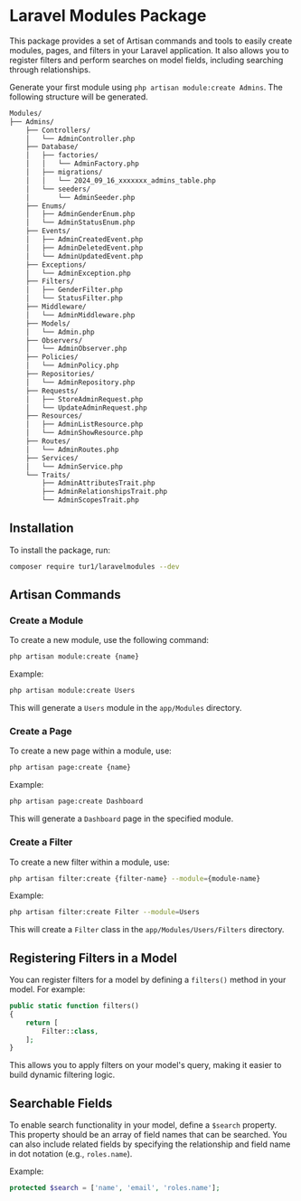
# Laravel Modules Package

This package provides a set of Artisan commands and tools to easily create modules, pages, and filters in your Laravel application. It also allows you to register filters and perform searches on model fields, including searching through relationships.


Generate your first module using `php artisan module:create Admins`. The following structure will be generated.

```bash
Modules/
├── Admins/
    ├── Controllers/
    │   └── AdminController.php
    ├── Database/
    │   ├── factories/
    │   │   └── AdminFactory.php
    │   ├── migrations/
    │   │   └── 2024_09_16_xxxxxxx_admins_table.php
    │   └── seeders/
    │       └── AdminSeeder.php
    ├── Enums/
    │   ├── AdminGenderEnum.php
    │   └── AdminStatusEnum.php
    ├── Events/
    │   ├── AdminCreatedEvent.php
    │   ├── AdminDeletedEvent.php
    │   └── AdminUpdatedEvent.php
    ├── Exceptions/
    │   └── AdminException.php
    ├── Filters/
    │   ├── GenderFilter.php
    │   └── StatusFilter.php
    ├── Middleware/
    │   └── AdminMiddleware.php
    ├── Models/
    │   └── Admin.php
    ├── Observers/
    │   └── AdminObserver.php
    ├── Policies/
    │   └── AdminPolicy.php
    ├── Repositories/
    │   └── AdminRepository.php
    ├── Requests/
    │   ├── StoreAdminRequest.php
    │   └── UpdateAdminRequest.php
    ├── Resources/
    │   ├── AdminListResource.php
    │   └── AdminShowResource.php
    ├── Routes/
    │   └── AdminRoutes.php
    ├── Services/
    │   └── AdminService.php
    └── Traits/
        ├── AdminAttributesTrait.php
        ├── AdminRelationshipsTrait.php
        └── AdminScopesTrait.php
```
## Installation

To install the package, run:

```bash
composer require tur1/laravelmodules --dev
```

## Artisan Commands

### Create a Module

To create a new module, use the following command:

```bash
php artisan module:create {name}
```

Example:

```bash
php artisan module:create Users
```

This will generate a `Users` module in the `app/Modules` directory.

### Create a Page

To create a new page within a module, use:

```bash
php artisan page:create {name}
```

Example:

```bash
php artisan page:create Dashboard
```

This will generate a `Dashboard` page in the specified module.

### Create a Filter

To create a new filter within a module, use:

```bash
php artisan filter:create {filter-name} --module={module-name}
```

Example:

```bash
php artisan filter:create Filter --module=Users
```

This will create a `Filter` class in the `app/Modules/Users/Filters` directory.

## Registering Filters in a Model

You can register filters for a model by defining a `filters()` method in your model. For example:

```php
public static function filters()
{
    return [
        Filter::class,
    ];
}
```

This allows you to apply filters on your model's query, making it easier to build dynamic filtering logic.

## Searchable Fields

To enable search functionality in your model, define a `$search` property. This property should be an array of field names that can be searched. You can also include related fields by specifying the relationship and field name in dot notation (e.g., `roles.name`).

Example:

```php
protected $search = ['name', 'email', 'roles.name'];
```


